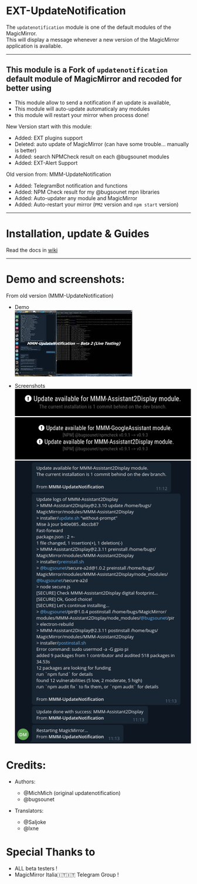 # EXT-UpdateNotification

The `updatenotification` module is one of the default modules of the MagicMirror.<br>
This will display a message whenever a new version of the MagicMirror application is available.

---
This module is a Fork of `updatenotification` default module of MagicMirror and recoded for better using
---

 * This module allow to send a notification if an update is available,
 * This module will auto-update automaticaly any modules
 * this module will restart your mirror when process done!

New Version start with this module:
* Added: EXT plugins support
* Deleted: auto update of MagicMirror (can have some trouble... manually is better)
* Added: search NPMCheck result on each @bugsounet modules
* Added: EXT-Alert Support

Old version from: MMM-UpdateNotification
* Added: TelegramBot notification and functions
* Added: NPM Check result for my @bugsounet mpn libraries
* Added: Auto-updater any module and MagicMirror
* Added: Auto-restart your mirror (`PM2` version and `npm start` version)

---
# Installation, update & Guides
Read the docs in [wiki](https://wiki.bugsounet.fr/EXT-UpdateNotification)<br>

---
# Demo and screenshots:
From old version (MMM-UpdateNotification)
- Demo<br>
[![](https://raw.githubusercontent.com/bugsounet/MMM-UpdateNotification/dev/shoot/video.jpg)](https://www.youtube.com/watch?v=ip0wGeLl-7s)

- Screenshots<br>
![](https://raw.githubusercontent.com/bugsounet/MMM-UpdateNotification/dev/shoot/shot3.png)
![](https://raw.githubusercontent.com/bugsounet/MMM-UpdateNotification/dev/shoot/shot1.png)
![](https://raw.githubusercontent.com/bugsounet/MMM-UpdateNotification/dev/shoot/shot2.png)

# Credits:
  - Authors:
    - @MichMich (original updatenotification)
    - @bugsounet

  - Translators:
    - @Saljoke
    - @lxne

 # Special Thanks to
  - ALL beta testers !
  - MagicMirror Italia🇮🇹🇮🇹 Telegram Group !
